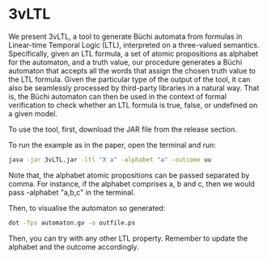 # 3vLTL

We present 3vLTL, a tool to generate Büchi automata from  formulas in Linear-time Temporal Logic (LTL), interpreted on a three-valued semantics.
Specifically, given an LTL formula, a set of atomic propositions as alphabet for the automaton, and a truth value, our procedure generates a Büchi automaton that accepts all the words that assign the chosen truth value to the LTL formula. Given the particular type of the output of the tool, it can also be seamlessly processed by third-party libraries in a natural way. That is, the Büchi automaton can then be used in the context of formal verification to check whether an LTL formula is true, false, or undefined on a given model.

To use the tool, first, download the JAR file from the release section.

To run the example as in the paper, open the terminal and run:

```bash
java -jar 3vLTL.jar -ltl "X a" -alphabet "a" -outcome uu
```

Note that, the alphabet atomic propositions can be passed separated by comma. For instance, if the alphabet comprises a, b and c, then we would pass -alphabet "a,b,c" in the terminal.

Then, to visualise the automaton so generated:

```bash
dot -Tps automaton.gv -o outfile.ps
```

Then, you can try with any other LTL property. Remember to update the alphabet and the outcome accordingly.
